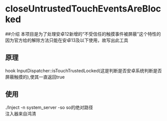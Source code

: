 # closeUntrustedTouchEventsAreBlocked
##介绍
本项目是为了处理安卓12新增的“不受信任的触摸事件被屏蔽”这个特性的
<br>
因为官方给的解除方法只能在安卓13及以下使用，故写出此工具
## 原理
hook InputDispatcher::isTouchTrustedLocked(这是判断是否安卓系统判断是否屏蔽触摸的),使其一直返回true
## 使用
./Inject -n system_server -so so的绝对路径
<br>
注入器来自鸿清
